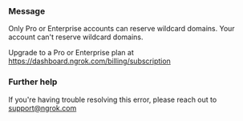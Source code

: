 
### Message
Only Pro or Enterprise accounts can reserve wildcard domains.
Your account can't reserve wildcard domains.

Upgrade to a Pro or Enterprise plan at https://dashboard.ngrok.com/billing/subscription

### Further help
If you're having trouble resolving this error, please reach out to [support@ngrok.com](mailto:support@ngrok.com?subject=Help%20with%20ERR_NGROK_419)

